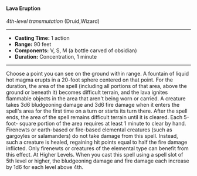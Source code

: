 #### Lava Eruption
*4th-level transmutation* (Druid,Wizard)
___
- **Casting Time:** 1 action
- **Range:** 90 feet
- **Components:** V, S, M (a bottle carved of obsidian)
- **Duration:** Concentration, 1 minute
---
Choose a point you can see on the ground within
range. A fountain of liquid hot magma erupts in a
20-foot sphere centered on that point. For the
duration, the area of the spell (including all
portions of that area, above the ground or beneath
it) becomes difficult terrain, and the lava ignites
flammable objects in the area that aren't being worn
or carried.
A creature takes 3d6 bludgeoning damage and
3d6 fire damage when it enters the spell's area for
the first time on a turn or starts its turn there.
After the spell ends, the area of the spell remains
difficult terrain until it is cleared. Each 5-foot-
square portion of the area requires at least 1 minute
to clear by hand.
Firenewts or earth-based or fire-based elemental
creatures (such as gargoyles or salamanders) do not
take damage from this spell. Instead, such a
creature is healed, regaining hit points equal to half
the fire damage inflicted. Only firenewts or
creatures of the elemental type can benefit from
this effect.
At Higher Levels. When you cast this spell using
a spell slot of 5th level or higher, the bludgeoning
damage and fire damage each increase by 1d6 for
each level above 4th.

